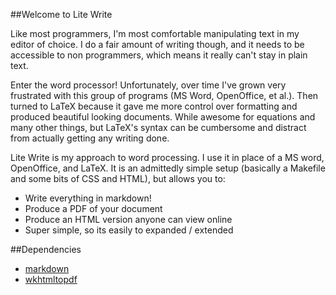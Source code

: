##Welcome to Lite Write

Like most programmers, I'm most comfortable manipulating text in my editor of choice. I do a fair amount of writing though, and it needs to be accessible to non programmers, which means it really can't stay in plain text.

Enter the word processor! Unfortunately, over time I've grown very frustrated with this group of programs (MS Word, OpenOffice, et al.). Then turned to LaTeX because it gave me more control over formatting and produced beautiful looking documents. While awesome for equations and many other things, but LaTeX's syntax can be cumbersome and distract from actually getting any writing done.

Lite Write is my approach to word processing. I use it in place of a MS word, OpenOffice, and LaTeX. It is an admittedly simple setup (basically a Makefile and some bits of CSS and HTML), but allows you to:

- Write everything in markdown!
- Produce a PDF of your document
- Produce an HTML version anyone can view online
- Super simple, so its easily to expanded / extended

##Dependencies

- [markdown](http://daringfireball.net/projects/markdown/)
- [wkhtmltopdf](http://code.google.com/p/wkhtmltopdf/)
